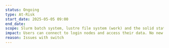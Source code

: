 ```yaml
---
status: Ongoing
type: At-Risk
start_date: 2025-05-05 09:00
end_date:
scope: Slurm batch system, lustre file system (work) and the solid state file system (RPOOL). 
impact: Users can connect to login nodes and access their data. No new jobs will start until further investigations take place. 
reason: Issues with switch
---
```


